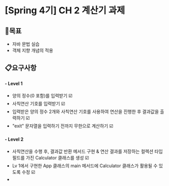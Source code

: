 # [Spring 4기] CH 2 계산기 과제

## 🌟목표
- 자바 문법 실습
- 객체 지향 개념의 적용

## 📋요구사항
#### - Level 1
- 양의 정수(0 포함)를 입력받기 ☑️
- 사칙연산 기호를 입력받기 ☑️
- 입력받은 양의 정수 2개와 사칙연산 기호를 사용하여 연산을 진행한 후 결과값을 출력하기 ☑️
- "exit" 문자열을 입력하기 전까지 무한으로 계산하기 ☑️

#### - Level 2

- 사칙연산을 수행 후, 결과값 반환 메서드 구현 & 연산 결과를 저장하는 컬렉션 타입 필드를 가진 Calculator 클래스를 생성 ☑️
- Lv 1에서 구현한 App 클래스의 main 메서드에 Calculator 클래스가 활용될 수 있도록 수정 ☑️
- 